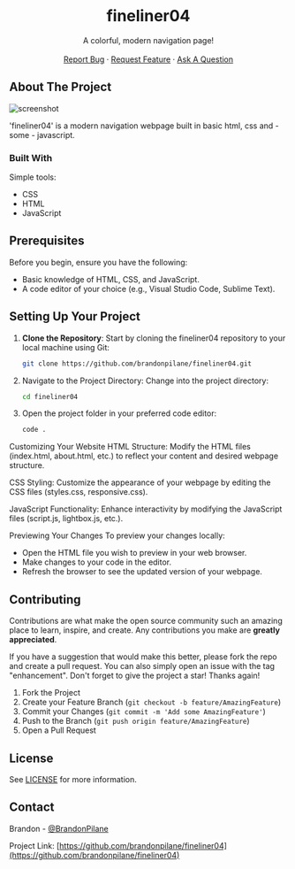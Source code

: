 <!-- PROJECT LOGO -->
<br />
<div align="center">

  <h1 align="center">fineliner04</h1>

  <p align="center">
    A colorful, modern navigation page!
    <br />
    <br />
    <a href="https://github.com/brandonpilane/fineliner04/issues/new?assignees=&labels=bug&projects=&template=bug_report.md&title=%5BBUG%5D">Report Bug</a>
    ·
    <a href="https://github.com/brandonpilane/fineliner04/issues/new?assignees=&labels=enhancement&projects=&template=feature_request.md&title=%5BFEATURE%5D">Request Feature</a>
    ·
    <a href="https://github.com/brandonpilane/fineliner04/issues/new?assignees=&labels=question&projects=&template=question.md&title=%5BQUESTION%5D">Ask A Question</a>
  </p>
</div>

<!-- ABOUT THE PROJECT -->
## About The Project

<img src="images/screenshot.png" alt="screenshot">

'fineliner04' is a modern navigation webpage built in basic html, css and - some - javascript.

### Built With

Simple tools:

* CSS
* HTML
* JavaScript

## Prerequisites

Before you begin, ensure you have the following:

- Basic knowledge of HTML, CSS, and JavaScript.
- A code editor of your choice (e.g., Visual Studio Code, Sublime Text).

## Setting Up Your Project

1. **Clone the Repository**: Start by cloning the fineliner04 repository to your local machine using Git:

   ```bash
   git clone https://github.com/brandonpilane/fineliner04.git
   ```
2. Navigate to the Project Directory: Change into the project directory:
  
    ```bash
    cd fineliner04
    ```

3. Open the project folder in your preferred code editor:

    ```bash
    code .
    ```
    
Customizing Your Website
HTML Structure: Modify the HTML files (index.html, about.html, etc.) to reflect your content and desired webpage structure.

CSS Styling: Customize the appearance of your webpage by editing the CSS files (styles.css, responsive.css).

JavaScript Functionality: Enhance interactivity by modifying the JavaScript files (script.js, lightbox.js, etc.).

Previewing Your Changes
To preview your changes locally:

- Open the HTML file you wish to preview in your web browser.
- Make changes to your code in the editor.
- Refresh the browser to see the updated version of your webpage.



<!-- CONTRIBUTING -->
## Contributing

Contributions are what make the open source community such an amazing place to learn, inspire, and create. Any contributions you make are **greatly appreciated**.

If you have a suggestion that would make this better, please fork the repo and create a pull request. You can also simply open an issue with the tag "enhancement".
Don't forget to give the project a star! Thanks again!

1. Fork the Project
2. Create your Feature Branch (`git checkout -b feature/AmazingFeature`)
3. Commit your Changes (`git commit -m 'Add some AmazingFeature'`)
4. Push to the Branch (`git push origin feature/AmazingFeature`)
5. Open a Pull Request



<!-- LICENSE -->
## License

See [LICENSE](./LICENSE) for more information.



<!-- CONTACT -->
## Contact

Brandon - [@BrandonPilane](https://x.com/brandonpilane)

Project Link: [https://github.com/brandonpilane/fineliner04](https://github.com/brandonpilane/fineliner04)
